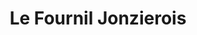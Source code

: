 ---
title: "Le Fournil Jonzierois"
url: /jonzier-epagny/le-fournil-jonzierois/
shop: boulangerie
---